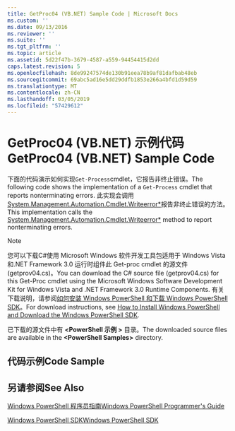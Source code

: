 ```yaml
---
title: GetProc04 (VB.NET) Sample Code | Microsoft Docs
ms.custom: ''
ms.date: 09/13/2016
ms.reviewer: ''
ms.suite: ''
ms.tgt_pltfrm: ''
ms.topic: article
ms.assetid: 5d22f47b-3679-4587-a559-94454415d2dd
caps.latest.revision: 5
ms.openlocfilehash: 8de99247574de130b91eea78b9af81dafbab48eb
ms.sourcegitcommit: 69abc5ad16e5dd29ddfb1853e266a4bfd1d59d59
ms.translationtype: MT
ms.contentlocale: zh-CN
ms.lasthandoff: 03/05/2019
ms.locfileid: "57429612"
---
```

# <a name="getproc04-vbnet-sample-code"></a><span data-ttu-id="a8f70-102">GetProc04 (VB.NET) 示例代码</span><span class="sxs-lookup"><span data-stu-id="a8f70-102">GetProc04 (VB.NET) Sample Code</span></span>

<span data-ttu-id="a8f70-103">下面的代码演示如何实现`Get-Process`cmdlet，它报告非终止错误。</span><span class="sxs-lookup"><span data-stu-id="a8f70-103">The following code shows the implementation of a `Get-Process` cmdlet that reports nonterminating errors.</span></span> <span data-ttu-id="a8f70-104">此实现会调用[System.Management.Automation.Cmdlet.Writeerror\*](/dotnet/api/System.Management.Automation.Cmdlet.WriteError)报告非终止错误的方法。</span><span class="sxs-lookup"><span data-stu-id="a8f70-104">This implementation calls the [System.Management.Automation.Cmdlet.Writeerror\*](/dotnet/api/System.Management.Automation.Cmdlet.WriteError) method to report nonterminating errors.</span></span>

> [!NOTE]
> <span data-ttu-id="a8f70-105">您可以下载C#使用 Microsoft Windows 软件开发工具包适用于 Windows Vista 和.NET Framework 3.0 运行时组件此 Get-proc cmdlet 的源文件 (getprov04.cs)。</span><span class="sxs-lookup"><span data-stu-id="a8f70-105">You can download the C# source file (getprov04.cs) for this Get-Proc cmdlet using the Microsoft Windows Software Development Kit for Windows Vista and .NET Framework 3.0 Runtime Components.</span></span> <span data-ttu-id="a8f70-106">有关下载说明，请参阅[如何安装 Windows PowerShell 和下载 Windows PowerShell SDK](/powershell/developer/installing-the-windows-powershell-sdk)。</span><span class="sxs-lookup"><span data-stu-id="a8f70-106">For download instructions, see [How to Install Windows PowerShell and Download the Windows PowerShell SDK](/powershell/developer/installing-the-windows-powershell-sdk).</span></span>
>
> <span data-ttu-id="a8f70-107">已下载的源文件中有 **\<PowerShell 示例 >** 目录。</span><span class="sxs-lookup"><span data-stu-id="a8f70-107">The downloaded source files are available in the **\<PowerShell Samples>** directory.</span></span>

## <a name="code-sample"></a><span data-ttu-id="a8f70-108">代码示例</span><span class="sxs-lookup"><span data-stu-id="a8f70-108">Code Sample</span></span>

<!-- TODO!!!: review snippet reference  [!CODE [Msh_samplesgetproc04#GetProc04vball](Msh_samplesgetproc04#GetProc04vball)]  -->

## <a name="see-also"></a><span data-ttu-id="a8f70-109">另请参阅</span><span class="sxs-lookup"><span data-stu-id="a8f70-109">See Also</span></span>

[<span data-ttu-id="a8f70-110">Windows PowerShell 程序员指南</span><span class="sxs-lookup"><span data-stu-id="a8f70-110">Windows PowerShell Programmer's Guide</span></span>](./windows-powershell-programmer-s-guide.md)

[<span data-ttu-id="a8f70-111">Windows PowerShell SDK</span><span class="sxs-lookup"><span data-stu-id="a8f70-111">Windows PowerShell SDK</span></span>](../windows-powershell-reference.md)